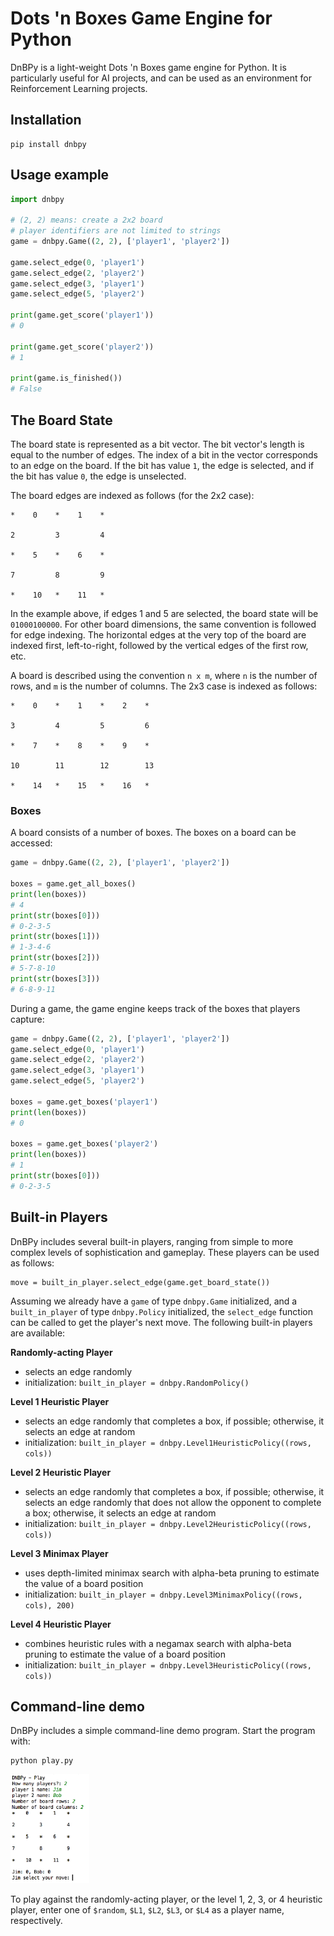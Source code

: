 Dots 'n Boxes Game Engine for Python
====================================
DnBPy is a light-weight Dots 'n Boxes game engine for Python. It is
particularly useful for AI projects, and can be used as an environment
for Reinforcement Learning projects.

## Installation
```
pip install dnbpy
```

## Usage example
```python
import dnbpy

# (2, 2) means: create a 2x2 board
# player identifiers are not limited to strings
game = dnbpy.Game((2, 2), ['player1', 'player2'])

game.select_edge(0, 'player1')
game.select_edge(2, 'player2')
game.select_edge(3, 'player1')
game.select_edge(5, 'player2')

print(game.get_score('player1'))
# 0

print(game.get_score('player2'))
# 1

print(game.is_finished())
# False
```

## The Board State
The board state is represented as a bit vector. The bit vector's length
is equal to the number of edges. The index of a bit in the vector
corresponds to an edge on the board. If the bit has value `1`, the edge
is selected, and if the bit has value `0`, the edge is unselected.

The board edges are indexed as follows (for the 2x2 case):
<!-- language: lang-none -->
    *    0    *    1    *

    2         3         4

    *    5    *    6    *

    7         8         9

    *    10   *    11   *

In the example above, if edges 1 and 5 are selected, the board state
will be `01000100000`. For other board dimensions, the same
convention is followed for edge indexing. The horizontal edges at the
very top of the board are indexed first, left-to-right, followed by the
vertical edges of the first row, etc.

A board is described using the convention `n x m`, where `n` is the
number of rows, and `m` is the number of columns. The 2x3 case is indexed
as follows:
<!-- language: lang-none -->
    *    0    *    1    *    2    *

    3         4         5         6

    *    7    *    8    *    9    *

    10        11        12        13

    *    14   *    15   *    16   *


### Boxes

A board consists of a number of boxes. The boxes on a board can be
accessed:
```python
game = dnbpy.Game((2, 2), ['player1', 'player2'])

boxes = game.get_all_boxes()
print(len(boxes))
# 4
print(str(boxes[0]))
# 0-2-3-5
print(str(boxes[1]))
# 1-3-4-6
print(str(boxes[2]))
# 5-7-8-10
print(str(boxes[3]))
# 6-8-9-11
```

During a game, the game engine keeps track of the boxes that players
capture:
```python
game = dnbpy.Game((2, 2), ['player1', 'player2'])
game.select_edge(0, 'player1')
game.select_edge(2, 'player2')
game.select_edge(3, 'player1')
game.select_edge(5, 'player2')

boxes = game.get_boxes('player1')
print(len(boxes))
# 0

boxes = game.get_boxes('player2')
print(len(boxes))
# 1
print(str(boxes[0]))
# 0-2-3-5
```

## Built-in Players

DnBPy includes several built-in players, ranging from simple to more complex levels of sophistication and gameplay. 
These players can be used as follows:
```
move = built_in_player.select_edge(game.get_board_state())
```
Assuming we already have a `game` of type `dnbpy.Game` initialized, and a `built_in_player` of type `dnbpy.Policy` 
initialized, the `select_edge` function can be called to get the player's next move. The following built-in players are 
available:

**Randomly-acting Player**
- selects an edge randomly
- initialization: `built_in_player = dnbpy.RandomPolicy()`

**Level 1 Heuristic Player**
- selects an edge randomly that completes a box, if possible; otherwise, it selects an edge at random
- initialization: `built_in_player = dnbpy.Level1HeuristicPolicy((rows, cols))`

**Level 2 Heuristic Player**
- selects an edge randomly that completes a box, if possible; otherwise, it selects an edge randomly that does not allow 
the opponent to complete a box; otherwise, it selects an edge at random
- initialization: `built_in_player = dnbpy.Level2HeuristicPolicy((rows, cols))`

**Level 3 Minimax Player**
- uses depth-limited minimax search with alpha-beta pruning to estimate the value of a board position
- initialization: `built_in_player = dnbpy.Level3MinimaxPolicy((rows, cols), 200)`

**Level 4 Heuristic Player**
- combines heuristic rules with a negamax search with alpha-beta pruning to estimate the value of a board position 
- initialization: `built_in_player = dnbpy.Level3HeuristicPolicy((rows, cols))`

## Command-line demo

DnBPy includes a simple command-line demo program. Start the program with:
```
python play.py
```

<img src="https://raw.githubusercontent.com/lantunes/dnbpy/master/resources/screenshot.png" width="25%"/>

To play against the randomly-acting player, or the level 1, 2, 3, or 4 heuristic player, enter one of `$random`, `$L1`, 
`$L2`, `$L3`, or `$L4` as a player name, respectively.
